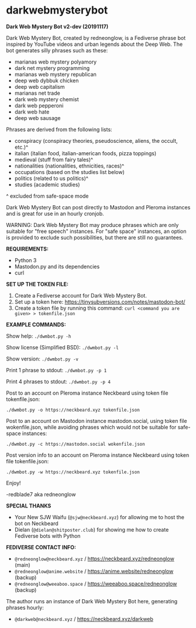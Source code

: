 # darkwebmysterybot

**Dark Web Mystery Bot v2-dev (20191117)**

Dark Web Mystery Bot, created by redneonglow, is a Fediverse phrase bot inspired by YouTube videos and urban legends about the Deep Web. The bot generates silly phrases such as these:

* marianas web mystery polyamory
* dark net mystery programming
* marianas web mystery republican
* deep web dybbuk chicken
* deep web capitalism
* marianas net trade
* dark web mystery chemist
* dark web pepperoni
* dark web hate
* deep web sausage

Phrases are derived from the following lists:

* conspiracy (conspiracy theories, pseudoscience, aliens, the occult, etc.)^
* italian (italian food, italian-american foods, pizza toppings)
* medieval (stuff from fairy tales)^
* nationalities (nationalities, ethnicities, races)^
* occupations (based on the studies list below)
* politics (related to us politics)^
* studies (academic studies)

^ excluded from safe-space mode

Dark Web Mystery Bot can post directly to Mastodon and Pleroma instances and is great for use in an hourly cronjob.

WARNING: Dark Web Mystery Bot may produce phrases which are only suitable for "free speech" instances. For "safe space" instances, an option is provided to exclude such possibilities, but there are still no guarantees.

**REQUIREMENTS:**

* Python 3
* Mastodon.py and its dependencies
* curl

**SET UP THE TOKEN FILE:**

1. Create a Fediverse account for Dark Web Mystery Bot.
2. Set up a token here: https://tinysubversions.com/notes/mastodon-bot/
3. Create a token file by running this command:
   `curl <command you are given> > tokenfile.json`

**EXAMPLE COMMANDS:**

Show help: `./dwmbot.py -h`

Show license (Simplified BSD): `./dwmbot.py -l`

Show version: `./dwmbot.py -v`

Print 1 phrase to stdout: `./dwmbot.py -p 1`

Print 4 phrases to stdout: `./dwmbot.py -p 4`

Post to an account on Pleroma instance Neckbeard using token file tokenfile.json:

`./dwmbot.py -o https://neckbeard.xyz tokenfile.json`

Post to an account on Mastodon instance mastodon.social, using token file wokenfile.json, while avoiding phrases which would not be suitable for safe-space instances:

`./dwmbot.py -c https://mastodon.social wokenfile.json`

Post version info to an account on Pleroma instance Neckbeard using token file tokenfile.json:

`./dwmbot.py -w https://neckbeard.xyz tokenfile.json`

Enjoy!

-redblade7 aka redneonglow

**SPECIAL THANKS**

* Your New SJW Waifu (`@sjw@neckbeard.xyz`) for allowing me to host the bot on Neckbeard
* Dielan (`@dielan@shitposter.club`) for showing me how to create Fediverse bots with Python

**FEDIVERSE CONTACT INFO:**

* `@redneonglow@neckbeard.xyz` / https://neckbeard.xyz/redneonglow (main)
* `@redneonglow@anime.website` / https://anime.website/redneonglow (backup)
* `@redneonglow@weeaboo.space` / https://weeaboo.space/redneonglow (backup)

The author runs an instance of Dark Web Mystery Bot here, generating phrases hourly:

* `@darkweb@neckbeard.xyz` / https://neckbeard.xyz/darkweb

